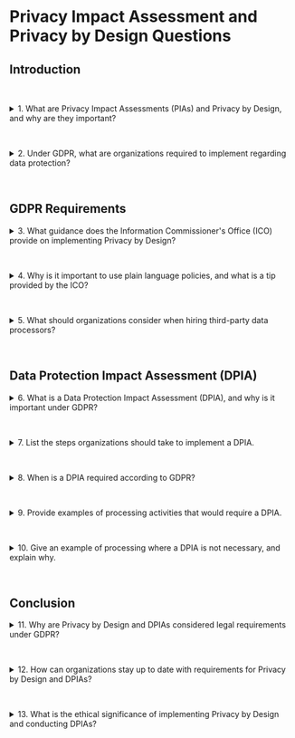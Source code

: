 # Privacy Impact Assessment and Privacy by Design Questions

## Introduction

&nbsp;

<details>
<summary>
1. What are Privacy Impact Assessments (PIAs) and Privacy by Design, and why are they important?
</summary>

Privacy Impact Assessments (PIAs) are processes that help organizations identify and minimize the data protection risks of a project. Privacy by Design is an approach that requires organizations to incorporate data protection and privacy considerations into the design of systems, services, products, and business practices from the outset. Both are important because they are legal requirements under the GDPR and help safeguard individual rights and data protection principles.

</details>

&nbsp;

<details>
<summary>
2. Under GDPR, what are organizations required to implement regarding data protection?
</summary>

Under GDPR, organizations are required to implement appropriate technical and organizational measures to uphold data protection principles and safeguard individual rights. Privacy by Design is now a legal requirement, meaning organizations must integrate privacy considerations into their processing activities and business practices.

</details>

&nbsp;

## GDPR Requirements

<details>
<summary>
3. What guidance does the Information Commissioner's Office (ICO) provide on implementing Privacy by Design?
</summary>

The ICO advises organizations to:
1. Consider data protection issues in the design and implementation of systems and practices.
2. Make data protection an essential component of processing systems and services.
3. Anticipate risks and prevent harm to individuals.
4. Process only necessary personal data for specified purposes.
5. Ensure personal data is automatically protected in IT systems and practices.
6. Provide contact information for those responsible for data protection.
7. Adopt plain language policies for public documents.
8. Provide individuals with tools to monitor the use of their personal data.
9. Offer strong privacy defaults and user-friendly controls.
10. Use data processors that guarantee data protection by design.
11. Use privacy-enhancing technologies to comply with data protection obligations.

</details>

&nbsp;

<details>
<summary>
4. Why is it important to use plain language policies, and what is a tip provided by the ICO?
</summary>

Using plain language policies ensures that individuals can easily understand what is being done with their personal data, enhancing transparency and trust. A tip provided by the ICO is to use readability metrics to ensure policies are understandable to the widest audience.

</details>

&nbsp;

<details>
<summary>
5. What should organizations consider when hiring third-party data processors?
</summary>

Organizations should ensure that data processors provide sufficient guarantees of technical and organizational measures for data protection by design. They should verify that third parties understand and comply with legal requirements related to data protection.

</details>

&nbsp;

## Data Protection Impact Assessment (DPIA)

<details>
<summary>
6. What is a Data Protection Impact Assessment (DPIA), and why is it important under GDPR?
</summary>

A Data Protection Impact Assessment (DPIA) is a process to help organizations identify and minimize data protection risks associated with a project. Under GDPR, conducting a DPIA is important because it is required when processing is likely to result in a high risk to individuals' rights and freedoms, and organizations must be able to demonstrate that they have done this.

</details>

&nbsp;

<details>
<summary>
7. List the steps organizations should take to implement a DPIA.
</summary>

Steps to implement a DPIA include:
1. Provide training so staff understand the need to consider a DPIA at early stages.
2. Ensure existing policies and procedures reference DPIA requirements.
3. Understand the types of processing that require a DPIA and use screening checklists.
4. Create and document a DPIA process for the organization.
5. Provide training for relevant staff on how to carry out a DPIA.
6. Use templates from reputable sources, such as the ICO.

</details>

&nbsp;

<details>
<summary>
8. When is a DPIA required according to GDPR?
</summary>

A DPIA is required whenever processing is likely to result in a high risk to the rights and freedoms of individuals. This includes:
- Systematic and extensive evaluation of personal aspects of individuals, including profiling.
- Processing of sensitive data on a large scale.
- Systematic monitoring of public areas on a large scale.

</details>

&nbsp;

<details>
<summary>
9. Provide examples of processing activities that would require a DPIA.
</summary>

Examples include:
- A bank screening its customers against a credit reference database.
- A hospital implementing a new health information database containing patients' health data.
- A bus operator using onboard cameras to monitor drivers' and passengers' behavior.

</details>

&nbsp;

<details>
<summary>
10. Give an example of processing where a DPIA is not necessary, and explain why.
</summary>

An example is a community doctor processing the personal data of their patients. Since the number of patients is limited and the processing is not on a large scale, a DPIA is not necessary.

</details>

&nbsp;

## Conclusion

<details>
<summary>
11. Why are Privacy by Design and DPIAs considered legal requirements under GDPR?
</summary>

They are legal requirements under GDPR because the regulation mandates that organizations must integrate data protection into their processing activities and conduct DPIAs for high-risk processing to safeguard individual rights and comply with data protection principles.

</details>

&nbsp;

<details>
<summary>
12. How can organizations stay up to date with requirements for Privacy by Design and DPIAs?
</summary>

Organizations can stay up to date by utilizing advice and guidance from the Information Commissioner's Office (ICO) and other reputable sources. Regularly reviewing updates, attending training, and consulting data protection professionals are also helpful.

</details>

&nbsp;

<details>
<summary>
13. What is the ethical significance of implementing Privacy by Design and conducting DPIAs?
</summary>

Implementing Privacy by Design and conducting DPIAs demonstrates an ethical approach to managing data by proactively protecting individuals' privacy and personal data. It shows a commitment to respecting individuals' rights and complying with legal and ethical standards.

</details>